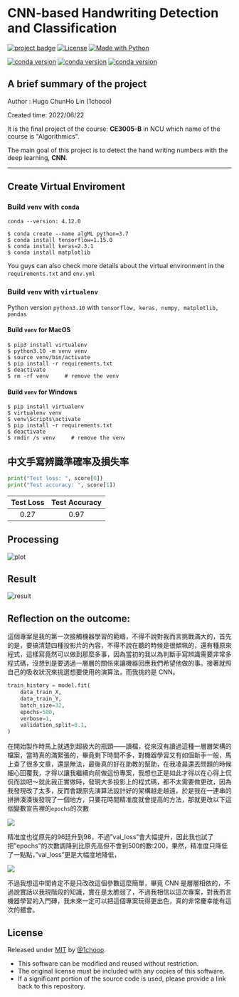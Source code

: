 # CNN-based Handwriting Detection and Classification

[![project badge](https://img.shields.io/badge/1chooo-CNN__Handwriting__Dection-informational?style=for-the-badge)](https://github.com/1chooo/CNN-handwriting-dection)
[![License](https://img.shields.io/badge/License-MIT-blue?style=for-the-badge)](./LICENSE "Go to license section")
[![Made with Python](https://img.shields.io/pypi/pyversions/tensorflow.svg?color=blue&style=for-the-badge)](https://python.org "Go to Python homepage")

[![conda version](https://img.shields.io/badge/conda-342B029.svg?&style=for-the-badge&logo=anaconda&logoColor=white)](https://docs.conda.io/en/latest/#)
[![conda version](https://img.shields.io/badge/TensorFlow-FF6F00?style=for-the-badge&logo=tensorflow&logoColor=white)](https://www.tensorflow.org/)
[![conda version](https://img.shields.io/badge/Keras-FF0000?style=for-the-badge&logo=keras&logoColor=white)](https://keras.io/)

## A brief summary of the project
Author : Hugo ChunHo Lin (1chooo)  

Created time: 2022/06/22  

It is the final project of the course: **CE3005-B** in NCU which name of the course is "Algorithmics". 

The main goal of this project is to detect the hand writing numbers with the deep learning, **CNN**.

---

## Create Virtual Enviroment

### Build `venv` with `conda`

`conda --version: 4.12.0`
 
```
$ conda create --name algML python=3.7
$ conda install tensorflow=1.15.0
$ conda install keras=2.3.1
$ conda install matplotlib
```

You guys can also check more details about the virtual environment in the `requirements.txt` and `env.yml`

### Build `venv` with `virtualenv`

Python version `python3.10` with `tensorflow, keras, numpy, matplotlib, pandas`

#### Build `venv` for **MacOS**
```shell
$ pip3 install virtualenv
$ python3.10 -m venv venv
$ source venv/bin/activate
$ pip install -r requirements.txt
$ deactivate
$ rm -rf venv     # remove the venv
```

#### Build `venv` for Windows
```shell
$ pip install virtualenv
$ virtualenv venv
$ venv\Scripts\activate
$ pip install -r requirements.txt
$ deactivate
$ rmdir /s venv     # remove the venv
```

## 中文手寫辨識準確率及損失率

```py
print("Test loss: ", score[0])
print("Test accuracy: ", score[1])
```

| Test Loss | Test Accuracy |
| :---------: | :-------------: |
| 0.27      | 0.97          |


## Processing

![plot](img/process.png)

## Result

![result](img/results.jpg)

## Reflection on the outcome: 

這個專案是我的第一次接觸機器學習的範疇，不得不說對我而言挑戰滿大的，首先的是，要搞清楚四種投影片的內容，不得不說在聽的時候是很傾珮的，還有種原來程式，這樣寫竟然可以做到那麼多事，因為當初的我以為判斷手寫辨識需要非常多程式碼，沒想到是要透過一層層的關係來讓機器回應我們希望他做的事。接著就照自己的吸收狀況來挑選想要使用的演算法，而我挑的是 CNN。

```py
train_history = model.fit(
    data_train_X, 
    data_train_Y, 
    batch_size=32, 
    epochs=500, 
    verbose=1, 
    validation_split=0.1,
)
```

在開始製作時馬上就遇到超級大的瓶頸——讀檔，從來沒有讀過這種一層層架構的檔案，當時真的滿緊張的，畢竟剩下時間不多，對機器學習又有如個新手一般，馬上查了很多文章，還是無法，最後真的好在助教的幫助，在我凌晨還丟問題的時候細心回覆我，才得以讓我繼續向前做這份專案，我想也正是如此才得以在心得上侃侃而談吧～就此我正實做時，發現大多投影上的程式碼，都不太需要做更改，因為我發現改了太多，反而會跟原先演算法設計好的架構越走越遠，於是我在一連串的拼拼湊湊後發現了一個地方，只要花時間精准度就會提高的方法，那就更改以下這個變數宣告裡的`epochs`的次數

![](img/thought2.png)

精准度也從原先的96廷升到98，不過”val_loss”會大幅提升，因此我也試了把”epochs”的次數調降到比原先高但不會到500的數:200，果然，精准度只降低了一點點，”val_loss”更是大幅度地降低，

![](img/thought3.png)

不過我想這中間肯定不是只改改這個參數這麼簡單，畢竟 CNN 是層層相依的，不過說實話以我現階段的知識，實在是太脆弱了，不過我相信以這次專案，對我而言機器學習的入門磚，我未來一定可以把這個專案玩得更出色，真的非常慶幸能有這次的體會。

## License

Released under [MIT](./LICENSE) by [@1chooo](https://github.com/1chooo).

- This software can be modified and reused without restriction.
- The original license must be included with any copies of this software.
- If a significant portion of the source code is used, please provide a link back to this repository.
